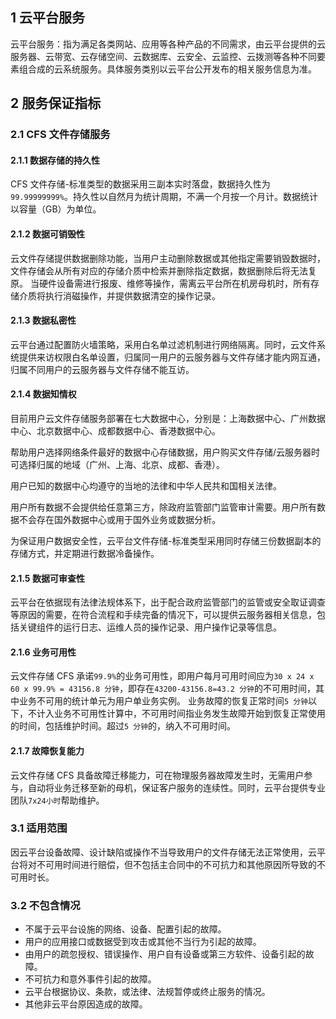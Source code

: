 ## 1 云平台服务

云平台服务：指为满足各类网站、应用等各种产品的不同需求，由云平台提供的云服务器、云带宽、云存储空间、云数据库、云安全、云监控、云拨测等各种不同要素组合成的云系统服务。具体服务类别以云平台公开发布的相关服务信息为准。

## 2 服务保证指标

### 2.1 CFS 文件存储服务

#### 2.1.1 数据存储的持久性

CFS 文件存储-标准类型的数据采用三副本实时落盘，数据持久性为`99.99999999%`。持久性以自然月为统计周期，不满一个月按一个月计。数据统计以容量（GB）为单位。

#### 2.1.2 数据可销毁性

云文件存储提供数据删除功能，当用户主动删除数据或其他指定需要销毁数据时，文件存储会从所有对应的存储介质中检索并删除指定数据，数据删除后将无法复原。
当硬件设备需进行报废、维修等操作，需离云平台所在机房母机时，所有存储介质将执行消磁操作，并提供数据清空的操作记录。

#### 2.1.3 数据私密性

云平台通过配置防火墙策略，采用白名单过滤机制进行网络隔离。同时，云文件系统提供来访权限白名单设置，归属同一用户的云服务器与文件存储才能内网互通，归属不同用户的云服务器与文件存储不能互访。
#### 2.1.4 数据知情权

目前用户云文件存储服务部署在七大数据中心，分别是：上海数据中心、广州数据中心、北京数据中心、成都数据中心、香港数据中心。

帮助用户选择网络条件最好的数据中心存储数据，用户购买文件存储/云服务器时可选择归属的地域（广州、上海、北京、成都、香港）。

用户已知的数据中心均遵守的当地的法律和中华人民共和国相关法律。

用户所有数据不会提供给任意第三方，除政府监管部门监管审计需要。用户所有数据不会存在国外数据中心或用于国外业务或数据分析。

为保证用户数据安全性，云平台文件存储-标准类型采用同时存储三份数据副本的存储方式，并定期进行数据冷备操作。

#### 2.1.5 数据可审查性

云平台在依据现有法律法规体系下，出于配合政府监管部门的监管或安全取证调查等原因的需要，在符合流程和手续完备的情况下，可以提供云服务器相关信息，包括关键组件的运行日志、运维人员的操作记录、用户操作记录等信息。

#### 2.1.6 业务可用性

云文件存储 CFS 承诺`99.9%`的业务可用性，即用户每月可用时间应为`30 x 24 x 60 x 99.9% = 43156.8 分钟`，即存在`43200-43156.8=43.2 分钟`的不可用时间，其中业务不可用的统计单元为用户单业务实例。
业务故障的恢复正常时间`5 分钟`以下，不计入业务不可用性计算中，不可用时间指业务发生故障开始到恢复正常使用的时间，包括维护时间。超过`5 分钟`的，纳入不可用时间。

#### 2.1.7 故障恢复能力

云文件存储 CFS 具备故障迁移能力，可在物理服务器故障发生时，无需用户参与，自动将业务迁移至新的母机，保证客户服务的连续性。同时，云平台提供专业团队`7x24小时`帮助维护。


### 3.1 适用范围

因云平台设备故障、设计缺陷或操作不当导致用户的文件存储无法正常使用，云平台将对不可用时间进行赔偿，但不包括主合同中的不可抗力和其他原因所导致的不可用时长。

### 3.2 不包含情况

- 不属于云平台设施的网络、设备、配置引起的故障。
- 用户的应用接口或数据受到攻击或其他不当行为引起的故障。
- 由用户的疏忽授权、错误操作、用户自有设备或第三方软件、设备引起的故障。
- 不可抗力和意外事件引起的故障。
- 云平台根据协议、条款，或法律、法规暂停或终止服务的情况。
- 其他非云平台原因造成的故障。


